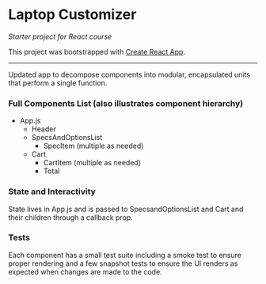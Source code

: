 # Laptop Customizer
_Starter project for React course_

This project was bootstrapped with [Create React App](https://github.com/facebook/create-react-app).

____

Updated app to decompose components into modular, encapsulated units that perform a single function. 

### Full Components List (also illustrates component hierarchy)
- App.js
    - Header
    - SpecsAndOptionsList
        - SpecItem (multiple as needed)
    - Cart
        - CartItem (multiple as needed)
        - Total

### State and Interactivity
State lives in App.js and is passed to SpecsandOptionsList and Cart and their children through a callback prop.

### Tests
Each component has a small test suite including a smoke test to ensure proper rendering and a few snapshot tests 
to ensure the UI renders as expected when changes are made to the code.

